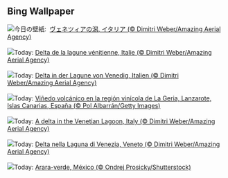 ## Bing Wallpaper
![](https://www.bing.com/th?id=OHR.VeniceLagoon_JA-JP6789116059_UHD.jpg&w=1000)今日の壁紙: &nbsp;[ヴェネツィアの潟, イタリア (© Dimitri Weber/Amazing Aerial Agency)](https://www.bing.com/th?id=OHR.VeniceLagoon_JA-JP6789116059_UHD.jpg)
<br><br/>
![](https://www.bing.com/th?id=OHR.VeniceLagoon_FR-FR5243058604_UHD.jpg&w=1000)Today: [Delta de la lagune vénitienne, Italie (© Dimitri Weber/Amazing Aerial Agency)](https://www.bing.com/th?id=OHR.VeniceLagoon_FR-FR5243058604_UHD.jpg)
<br><br/>
![](https://www.bing.com/th?id=OHR.VeniceLagoon_DE-DE3294862125_UHD.jpg&w=1000)Today: [Delta in der Lagune von Venedig, Italien (© Dimitri Weber/Amazing Aerial Agency)](https://www.bing.com/th?id=OHR.VeniceLagoon_DE-DE3294862125_UHD.jpg)
<br><br/>
![](https://www.bing.com/th?id=OHR.LaGeriaLanzarote_ES-ES6158465086_UHD.jpg&w=1000)Today: [Viñedo volcánico en la región vinícola de La Geria, Lanzarote, Islas Canarias, España (© Pol Albarrán/Getty Images)](https://www.bing.com/th?id=OHR.LaGeriaLanzarote_ES-ES6158465086_UHD.jpg)
<br><br/>
![](https://www.bing.com/th?id=OHR.VeniceLagoon_EN-GB1187666352_UHD.jpg&w=1000)Today: [A delta in the Venetian Lagoon, Italy   (© Dimitri Weber/Amazing Aerial Agency)](https://www.bing.com/th?id=OHR.VeniceLagoon_EN-GB1187666352_UHD.jpg)
<br><br/>
![](https://www.bing.com/th?id=OHR.VeniceLagoon_IT-IT7176917574_UHD.jpg&w=1000)Today: [Delta nella Laguna di Venezia, Veneto   (© Dimitri Weber/Amazing Aerial Agency)](https://www.bing.com/th?id=OHR.VeniceLagoon_IT-IT7176917574_UHD.jpg)
<br><br/>
![](https://www.bing.com/th?id=OHR.GreenMacaw_PT-BR8455225327_UHD.jpg&w=1000)Today: [Arara-verde, México (© Ondrej Prosicky/Shutterstock)](https://www.bing.com/th?id=OHR.GreenMacaw_PT-BR8455225327_UHD.jpg)
<br><br/>
